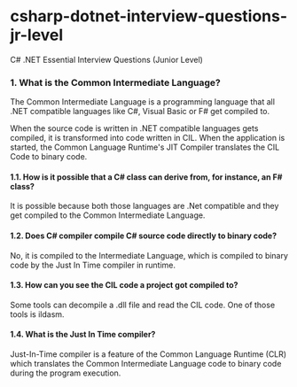 # csharp-dotnet-interview-questions-jr-level
C# .NET Essential Interview Questions (Junior Level)

### 1. What is the Common Intermediate Language?

The Common Intermediate Language is a programming language that all .NET compatible languages like C#, Visual Basic or F# get compiled to.

When the source code is written in .NET compatible languages gets compiled, it is transformed into code written in CIL. When the application is started, the Common Language Runtime's JIT Compiler translates the CIL Code to binary code.

#### 1.1. How is it possible that a C# class can derive from, for instance, an F# class?

It is possible because both those languages are .Net compatible and they get compiled to the Common Intermediate Language.

#### 1.2. Does C# compiler compile C# source code directly to binary code?

No, it is compiled to the Intermediate Language, which is compiled to binary code by the Just In Time compiler in runtime.

#### 1.3. How can you see the CIL code a project got compiled to?

Some tools can decompile a .dll file and read the CIL code. One of those tools is ildasm.

#### 1.4. What is the Just In Time compiler?

Just-In-Time compiler is a feature of the Common Language Runtime (CLR) which translates the Common Intermediate Language code to binary code during the program execution.


